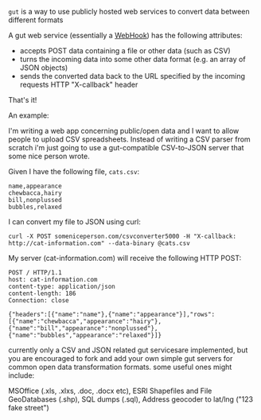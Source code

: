 `gut` is a way to use publicly hosted web services to convert data between different formats

A gut web service (essentially a [WebHook](http://wiki.webhooks.org/w/page/13385124/FrontPage)) has the following attributes:

  * accepts POST data containing a file or other data (such as CSV)
  * turns the incoming data into some other data format (e.g. an array of JSON objects)
  * sends the converted data back to the URL specified by the incoming requests HTTP "X-callback" header
  
That's it!

An example:

I'm writing a web app concerning public/open data and I want to allow people to upload CSV spreadsheets. Instead of writing a CSV parser from scratch i'm just going to use a gut-compatible CSV-to-JSON server that some nice person wrote.

Given I have the following file, `cats.csv`:
    
    name,appearance
    chewbacca,hairy
    bill,nonplussed
    bubbles,relaxed
    
I can convert my file to JSON using curl:

    curl -X POST someniceperson.com/csvconverter5000 -H "X-callback: http://cat-information.com" --data-binary @cats.csv
    
My server (cat-information.com) will receive the following HTTP POST:

    POST / HTTP/1.1
    host: cat-information.com
    content-type: application/json
    content-length: 186
    Connection: close

    {"headers":[{"name":"name"},{"name":"appearance"}],"rows":[{"name":"chewbacca","appearance":"hairy"},{"name":"bill","appearance":"nonplussed"},{"name":"bubbles","appearance":"relaxed"}]}

currently only a CSV and JSON related gut servicesare implemented, but you are encouraged to fork and add your own simple gut servers for common open data transformation formats. some useful ones might include:

MSOffice (.xls, .xlxs, .doc, .docx etc), ESRI Shapefiles and File GeoDatabases (.shp), SQL dumps (.sql), Address geocoder to lat/lng ("123 fake street")